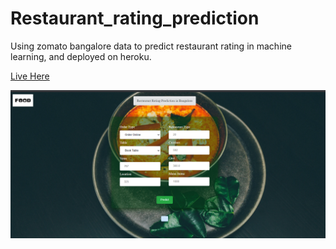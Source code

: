 # Restaurant_rating_prediction
Using zomato bangalore data to predict restaurant rating in machine learning, and deployed on heroku.

[Live Here](https://restaurant-rating-prediction.herokuapp.com/)

![restaurant-prediction](https://github.com/Abhishek-k-git/Image/blob/main/Screenshot%20(7).png)
